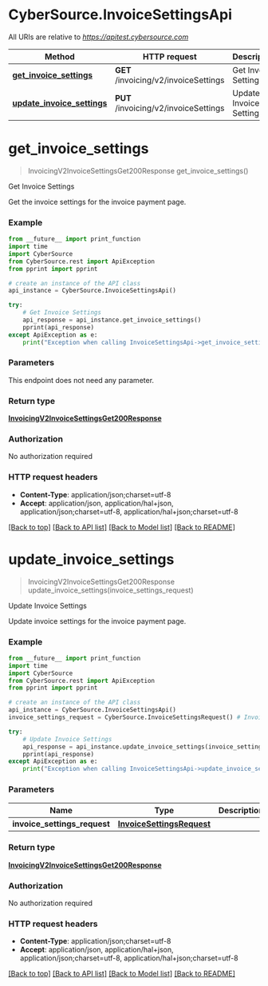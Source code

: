 # CyberSource.InvoiceSettingsApi

All URIs are relative to *https://apitest.cybersource.com*

Method | HTTP request | Description
------------- | ------------- | -------------
[**get_invoice_settings**](InvoiceSettingsApi.md#get_invoice_settings) | **GET** /invoicing/v2/invoiceSettings | Get Invoice Settings
[**update_invoice_settings**](InvoiceSettingsApi.md#update_invoice_settings) | **PUT** /invoicing/v2/invoiceSettings | Update Invoice Settings


# **get_invoice_settings**
> InvoicingV2InvoiceSettingsGet200Response get_invoice_settings()

Get Invoice Settings

Get the invoice settings for the invoice payment page.

### Example 
```python
from __future__ import print_function
import time
import CyberSource
from CyberSource.rest import ApiException
from pprint import pprint

# create an instance of the API class
api_instance = CyberSource.InvoiceSettingsApi()

try: 
    # Get Invoice Settings
    api_response = api_instance.get_invoice_settings()
    pprint(api_response)
except ApiException as e:
    print("Exception when calling InvoiceSettingsApi->get_invoice_settings: %s\n" % e)
```

### Parameters
This endpoint does not need any parameter.

### Return type

[**InvoicingV2InvoiceSettingsGet200Response**](InvoicingV2InvoiceSettingsGet200Response.md)

### Authorization

No authorization required

### HTTP request headers

 - **Content-Type**: application/json;charset=utf-8
 - **Accept**: application/json, application/hal+json, application/json;charset=utf-8, application/hal+json;charset=utf-8

[[Back to top]](#) [[Back to API list]](../README.md#documentation-for-api-endpoints) [[Back to Model list]](../README.md#documentation-for-models) [[Back to README]](../README.md)

# **update_invoice_settings**
> InvoicingV2InvoiceSettingsGet200Response update_invoice_settings(invoice_settings_request)

Update Invoice Settings

Update invoice settings for the invoice payment page.

### Example 
```python
from __future__ import print_function
import time
import CyberSource
from CyberSource.rest import ApiException
from pprint import pprint

# create an instance of the API class
api_instance = CyberSource.InvoiceSettingsApi()
invoice_settings_request = CyberSource.InvoiceSettingsRequest() # InvoiceSettingsRequest | 

try: 
    # Update Invoice Settings
    api_response = api_instance.update_invoice_settings(invoice_settings_request)
    pprint(api_response)
except ApiException as e:
    print("Exception when calling InvoiceSettingsApi->update_invoice_settings: %s\n" % e)
```

### Parameters

Name | Type | Description  | Notes
------------- | ------------- | ------------- | -------------
 **invoice_settings_request** | [**InvoiceSettingsRequest**](InvoiceSettingsRequest.md)|  | 

### Return type

[**InvoicingV2InvoiceSettingsGet200Response**](InvoicingV2InvoiceSettingsGet200Response.md)

### Authorization

No authorization required

### HTTP request headers

 - **Content-Type**: application/json;charset=utf-8
 - **Accept**: application/json, application/hal+json, application/json;charset=utf-8, application/hal+json;charset=utf-8

[[Back to top]](#) [[Back to API list]](../README.md#documentation-for-api-endpoints) [[Back to Model list]](../README.md#documentation-for-models) [[Back to README]](../README.md)

